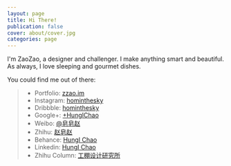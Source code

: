 ```yaml
---
layout: page
title: Hi There!
publication: false
cover: about/cover.jpg
categories: page
---
```


I'm ZaoZao, a designer and challenger. I make anything smart and beautiful. As always, I love sleeping and gourmet dishes.

You could find me out of there:

> - Portfolio: [zzao.im](http://zzao.im)
> - Instagram: [hominthesky](https://instagram.com/hominthesky)
> - Dribbble: [hominthesky](https://dribbble.com/hominthesky)
> - Google+: [+HungIChao](https://plus.google.com/+HungIChao)
> - Weibo: [@皂皂赵](http://weibo.com/violetlovekaye)
> - Zhihu: [赵皂赵](https://www.zhihu.com/people/zhao-hong-yi-62)
> - Behance: [HungI Chao](https://www.behance.net/hungichao)
> - Linkedin: [HungI Chao](https://linkedin.com/in/hungichao)
> - Zhihu Column: [工棚设计研究所](https://zhuanlan.zhihu.com/workshed)

